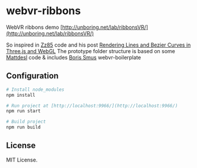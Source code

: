 # webvr-ribbons
WebVR ribbons demo [http://unboring.net/lab/ribbonsVR/](http://unboring.net/lab/ribbonsVR/)

So inspired in [Zz85]() code and his post [Rendering Lines and Bezier Curves in Three.js and WebGL](http://www.lab4games.net/zz85/blog/2014/09/08/rendering-lines-and-bezier-curves-in-three-js-and-webgl/)
The prototype folder structure is based on some [Mattdesl](https://twitter.com/mattdesl) code & includes [Boris Smus](https://twitter.com/borismus) webvr-boilerplate

## Configuration

```sh
# Install node_modules
npm install

# Run project at [http://localhost:9966/](http://localhost:9966/)
npm run start

# Build project
npm run build
```

## License
MIT License.